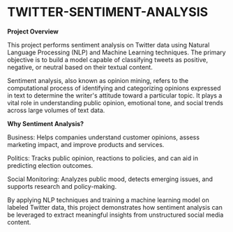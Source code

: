 # TWITTER-SENTIMENT-ANALYSIS

**Project Overview**
 
This project performs sentiment analysis on Twitter data using Natural Language Processing (NLP) and Machine Learning techniques. The primary objective is to build a model capable of classifying tweets as positive, negative, or neutral based on their textual content.

Sentiment analysis, also known as opinion mining, refers to the computational process of identifying and categorizing opinions expressed in text to determine the writer's attitude toward a particular topic. It plays a vital role in understanding public opinion, emotional tone, and social trends across large volumes of text data.

**Why Sentiment Analysis?**

Business: Helps companies understand customer opinions, assess marketing impact, and improve products and services.

Politics: Tracks public opinion, reactions to policies, and can aid in predicting election outcomes.

Social Monitoring: Analyzes public mood, detects emerging issues, and supports research and policy-making.

By applying NLP techniques and training a machine learning model on labeled Twitter data, this project demonstrates how sentiment analysis can be leveraged to extract meaningful insights from unstructured social media content.

